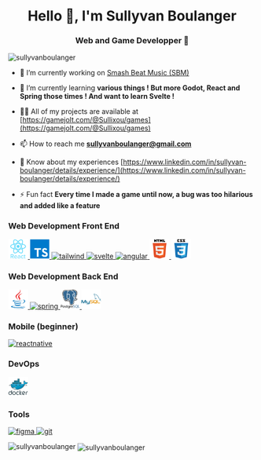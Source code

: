 <h1 align="center">Hello 👋, I'm Sullyvan Boulanger</h1>
<h3 align="center">Web and Game Developper 🤘</h3>

<p align="left"> <img src="https://komarev.com/ghpvc/?username=sullyvanboulanger&label=Profile%20views&color=d7006b&style=flat" alt="sullyvanboulanger" /> </p>

- 🔭 I’m currently working on [Smash Beat Music (SBM)](https://github.com/SullyvanBoulanger/sbm)

- 🌱 I’m currently learning **various things ! But more Godot, React and Spring those times ! And want to learn Svelte !**

- 👨‍💻 All of my projects are available at [https://gamejolt.com/@Sullixou/games](https://gamejolt.com/@Sullixou/games)

- 📫 How to reach me **sullyvanboulanger@gmail.com**

- 📄 Know about my experiences [https://www.linkedin.com/in/sullyvan-boulanger/details/experience/](https://www.linkedin.com/in/sullyvan-boulanger/details/experience/)

- ⚡ Fun fact **Every time I made a game until now, a bug was too hilarious and added like a feature**
</p>

<h3 align="left">Web Development Front End</h3>
<p align="left">
    <a href="https://reactjs.org/" target="_blank" rel="noreferrer"> 
        <img src="https://raw.githubusercontent.com/devicons/devicon/master/icons/react/react-original-wordmark.svg" alt="react" width="40" height="40"/> 
    </a> 
    <a href="https://www.typescriptlang.org/" target="_blank" rel="noreferrer"> 
        <img src="https://raw.githubusercontent.com/devicons/devicon/master/icons/typescript/typescript-original.svg" alt="typescript" width="40" height="40"/> 
    </a> 
    <a href="https://tailwindcss.com/" target="_blank" rel="noreferrer"> 
        <img src="https://www.vectorlogo.zone/logos/tailwindcss/tailwindcss-icon.svg" alt="tailwind" width="40" height="40"/> 
    </a> 
    <a href="https://svelte.dev" target="_blank" rel="noreferrer"> 
        <img src="https://upload.wikimedia.org/wikipedia/commons/1/1b/Svelte_Logo.svg" alt="svelte" width="40" height="40"/> 
    </a> 
    <a href="https://angular.io" target="_blank" rel="noreferrer"> 
        <img src="https://angular.io/assets/images/logos/angular/angular.svg" alt="angular" width="40" height="40"/>
    </a> 
    <a href="https://www.w3.org/html/" target="_blank" rel="noreferrer"> 
        <img src="https://raw.githubusercontent.com/devicons/devicon/master/icons/html5/html5-original-wordmark.svg" alt="html5" width="40" height="40"/> 
    </a>
    <a href="https://www.w3schools.com/css/" target="_blank" rel="noreferrer"> 
        <img src="https://raw.githubusercontent.com/devicons/devicon/master/icons/css3/css3-original-wordmark.svg" alt="css3" width="40" height="40"/> 
    </a> 
</p>
<h3 align="left">Web Development Back End</h3>
<p align="left">
    <a href="https://www.java.com" target="_blank" rel="noreferrer"> 
        <img src="https://raw.githubusercontent.com/devicons/devicon/master/icons/java/java-original.svg" alt="java" width="40" height="40"/> 
    </a> 
    <a href="https://spring.io/" target="_blank" rel="noreferrer"> 
        <img src="https://www.vectorlogo.zone/logos/springio/springio-icon.svg" alt="spring" width="40" height="40"/> 
    </a> 
    <a href="https://www.postgresql.org" target="_blank" rel="noreferrer"> 
        <img src="https://raw.githubusercontent.com/devicons/devicon/master/icons/postgresql/postgresql-original-wordmark.svg" alt="postgresql" width="40" height="40"/> 
    </a> 
    <a href="https://www.mysql.com/" target="_blank" rel="noreferrer"> 
        <img src="https://raw.githubusercontent.com/devicons/devicon/master/icons/mysql/mysql-original-wordmark.svg" alt="mysql" width="40" height="40"/> 
    </a> 
</p>
<h3 align="left">Mobile (beginner)</h3>
<p align="left">
    <a href="https://reactnative.dev/" target="_blank" rel="noreferrer"> 
        <img src="https://reactnative.dev/img/header_logo.svg" alt="reactnative" width="40" height="40"/> 
    </a>  
</p>
<h3 align="left">DevOps</h3>
<p align="left">
    <a href="https://www.docker.com/" target="_blank" rel="noreferrer"> 
        <img src="https://raw.githubusercontent.com/devicons/devicon/master/icons/docker/docker-original-wordmark.svg" alt="docker" width="40" height="40"/> 
    </a> 
</p>
<h3 align="left">Tools</h3>
<p align="left">
    <a href="https://www.figma.com/" target="_blank" rel="noreferrer"> 
        <img src="https://www.vectorlogo.zone/logos/figma/figma-icon.svg" alt="figma" width="40" height="40"/> 
    </a> 
    <a href="https://git-scm.com/" target="_blank" rel="noreferrer"> 
        <img src="https://www.vectorlogo.zone/logos/git-scm/git-scm-icon.svg" alt="git" width="40" height="40"/> 
    </a> 
</p>

<p><img align="left" src="https://github-readme-stats.vercel.app/api/top-langs?username=sullyvanboulanger&show_icons=true&locale=en&layout=compact" alt="sullyvanboulanger" /></p>

<p>&nbsp;<img align="center" src="https://github-readme-stats.vercel.app/api?username=sullyvanboulanger&show_icons=true&locale=en" alt="sullyvanboulanger" /></p>

